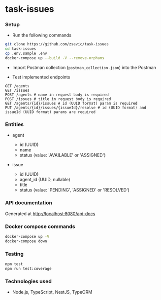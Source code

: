 # task-issues

### Setup

- Run the following commands

```bash
git clone https://github.com/zsevic/task-issues
cd task-issues
cp .env.sample .env
docker-compose up --build -V --remove-orphans
```

- Import Postman collection (`postman_collection.json`) into the Postman

- Test implemented endpoints

```
GET /agents
GET /issues
POST /agents # name in request body is required
POST /issues # title in request body is required
GET /agents/{id}/issues # id (UUID format) param is required
PUT /agents/{id}/issues/{issueId}/resolve # id (UUID format) and issueId (UUID format) params are required
```

### Entities

- agent

  - id (UUID)
  - name
  - status (value: 'AVAILABLE' or 'ASSIGNED')

- issue
  - id (UUID)
  - agent_id (UUID, nullable)
  - title
  - status (value: 'PENDING', 'ASSIGNED' or 'RESOLVED')

### API documentation

Generated at [http://localhost:8080/api-docs](http://localhost:8080/api-docs)

### Docker compose commands

```bash
docker-compose up -V
docker-compose down
```

### Testing

```bash
npm test
npm run test:coverage
```

### Technologies used

- Node.js, TypeScript, NestJS, TypeORM
